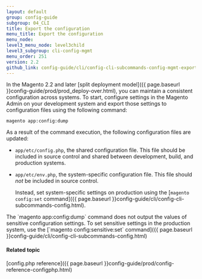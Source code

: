 ```yaml
---
layout: default
group: config-guide 
subgroup: 04_CLI
title: Export the configuration
menu_title: Export the configuration
menu_node: 
level3_menu_node: level3child
level3_subgroup: cli-config-mgmt
menu_order: 251
version: 2.2
github_link: config-guide/cli/config-cli-subcommands-config-mgmt-export.md
---
```


In the Magento 2.2 and later [split deployment model]({{ page.baseurl }}config-guide/prod/prod_deploy-over.html), you can maintain a consistent configuration across systems. To start, configure settings in the Magento Admin on your development system and export those settings to configuration files using the following command:

    magento app:config:dump

As a result of the command execution, the following configuration files are updated:

*	`app/etc/config.php`, the shared configuration file. This file should be included in source control and shared between development, build, and production systems.
*	`app/etc/env.php`, the system-specific configuration file. This file should _not_ be included in source control. 

	Instead, set system-specific settings on production using the [`magento config:set` command]({{ page.baseurl }}config-guide/cli/config-cli-subcommands-config.html).

<div class="bs-callout bs-callout-warning" id="warning" markdown="1">
The `magento app:config:dump` command does not output the values of sensitive configuration settings. To set sensitive settings in the production system, use the [`magento config:sensitive:set` command]({{ page.baseurl }}config-guide/cli/config-cli-subcommands-config.html)
</div>

#### Related topic
[config.php reference]({{ page.baseurl }}config-guide/prod/config-reference-configphp.html)
